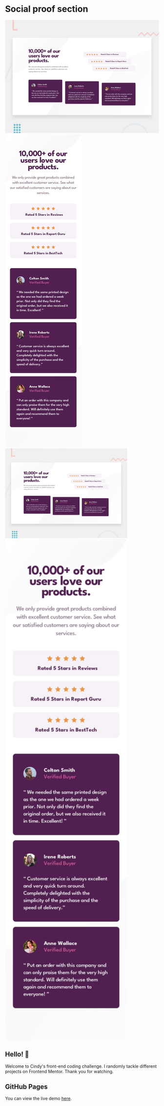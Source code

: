 # Social proof section

![Design preview for the Social proof section coding challenge](./design/desktop-preview.jpg) ![mobile-design](./design/mobile-design.jpg)
<img src="./design/desktop-preview.jpg" alt="專案預覽" width="400">
<img src="./design/mobile-design.jpg" alt="專案預覽" width="400">

## Hello! 👋
Welcome to Cindy's front-end coding challenge. I randomly tackle different projects on Frontend Mentor. Thank you for watching.

## GitHub Pages
You can view the live demo [here](https://mayihsuan.github.io/social-proof-section-master/).
